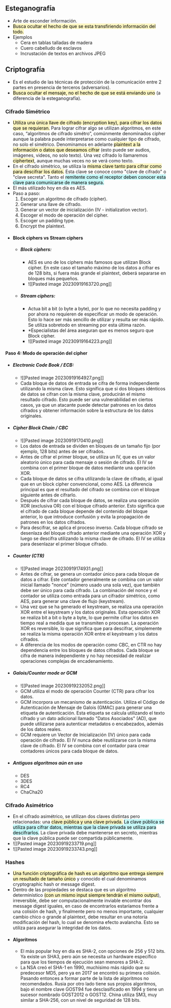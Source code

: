 ## Esteganografía 
- Arte de esconder información.
- <mark style="background: #FFF3A3A6;">Busca ocultar el hecho de que se esta transfiriendo información del todo.</mark>
- Ejemplos
	- Cera en tablas talladas de madera
	- Cuero cabelludo de esclavos
	- Incrustación de textos en archivos JPEG
## Criptografía 
- Es el estudio de las técnicas de protección de la comunicación entre 2 partes en presencia de terceros (adversarios).
- <mark style="background: #FFF3A3A6;">Busca ocultar el mensaje, no el hecho de que se está enviando uno</mark> (a diferencia de la esteganografía).

### Cifrado Simétrico
- <mark style="background: #FFF3A3A6;">Utiliza una única llave de cifrado (encryption key), para cifrar los datos que se requieran.</mark> Para lograr cifrar algo se utilizan algoritmos, en este caso, “algoritmos de cifrado simétro”, comúnmente denominados cipher aunque la palabra puede interpretarse como cualquier tipo de cifrado, no solo el simétrico. Denominamos en adelante <mark style="background: #FFF3A3A6;">plaintext a la información o datos que deseamos cifrar</mark> (esto puede ser audios, imágenes, videos, no solo texto). Una vez cifrado lo llamaremos <mark style="background: #FFF3A3A6;">ciphertext</mark>, aunque muchas veces no se verá como texto.
- En el cifrado simétrico, se utiliza la <mark style="background: #FFF3A3A6;">misma clave tanto para cifrar como para descifrar los datos.</mark> Esta clave se conoce como "clave de cifrado" o "clave secreta". Tanto el <mark style="background: #ABF7F7A6;">remitente como el receptor deben conocer esta clave para comunicarse de manera segura.</mark>
- El más utilizado hoy en día es AES.
- Paso a paso: 
	1. Escoger un algoritmo de cifrado (cipher). 
	2. Generar una llave de cifrado. 
	3. Generar un vector de inicialización (IV - initialization vector). 
	4. Escoger el modo de operación del cipher.
	5. Escoger un padding type. 
	6. Encrypt the plaintext.
- #### Block ciphers vs Stream ciphers
	- ##### Block ciphers: 
		- AES es uno de los ciphers más famosos que utilizan Block cipher. En este caso el tamaño máximo de los datos a cifrar es de 128 bits, si fuera más grande el plaintext, deberá separarse en bloques más pequeños.
		- ![[Pasted image 20230919163720.png]]
	- ##### Stream ciphers:
		- Actua bit a bit (o byte a byte), por lo que no necesita padding y por ahora no requieren de especificar un modo de operación. Esto lo hace ser más sencillo de utilizar y resulta ser más rápido. Se utiliza sobretodo en streaming por esta última razón.
		- *Especialistas del área aseguran que es menos seguro que Block cipher.
		- ![[Pasted image 20230919164223.png]]
#### Paso 4: Modo de operación del cipher
- ##### Electronic Code Book / ECB:
	- ![[Pasted image 20230919164927.png]]
	- Cada bloque de datos de entrada se cifra de forma independiente utilizando la misma clave. Esto significa que si dos bloques idénticos de datos se cifran con la misma clave, producirán el mismo resultado cifrado. Esto puede ser una vulnerabilidad en ciertos casos, ya que un atacante puede detectar patrones en los datos cifrados y obtener información sobre la estructura de los datos originales.
- ##### Cipher Block Chain / CBC
	- ![[Pasted image 20230919170410.png]]
	- Los datos de entrada se dividen en bloques de un tamaño fijo (por ejemplo, 128 bits) antes de ser cifrados.
	- Antes de cifrar el primer bloque, se utiliza un IV, que es un valor aleatorio único para cada mensaje o sesión de cifrado. El IV se combina con el primer bloque de datos mediante una operación XOR.
	- Cada bloque de datos se cifra utilizando la clave de cifrado, al igual que en un block cipher convencional, como AES. La diferencia principal es que el resultado del cifrado se combina con el bloque siguiente antes de cifrarlo.
	- Después de cifrar cada bloque de datos, se realiza una operación XOR (exclusiva OR) con el bloque cifrado anterior. Esto significa que el cifrado de cada bloque depende del contenido del bloque anterior, lo que introduce confusión y evita la propagación de patrones en los datos cifrados.
	- Para descifrar, se aplica el proceso inverso. Cada bloque cifrado se desenlaza del bloque cifrado anterior mediante una operación XOR y luego se descifra utilizando la misma clave de cifrado. El IV se utiliza para desenlazar el primer bloque cifrado.
- ##### Counter (CTR)
	- ![[Pasted image 20230919174931.png]]
	- Antes de cifrar, se genera un contador único para cada bloque de datos a cifrar. Este contador generalmente se combina con un valor inicial llamado "nonce" (número usado una sola vez), que también debe ser único para cada cifrado. La combinación del nonce y el contador se utiliza como entrada para un cifrador simétrico, como AES, para generar una clave de flujo (keystream).
	- Una vez que se ha generado el keystream, se realiza una operación XOR entre el keystream y los datos originales. Esta operación XOR se realiza bit a bit o byte a byte, lo que permite cifrar los datos en tiempo real a medida que se transmiten o procesan. La operación XOR es reversible, lo que significa que para descifrar, simplemente se realiza la misma operación XOR entre el keystream y los datos cifrados.
	- A diferencia de los modos de operación como CBC, en CTR no hay dependencia entre los bloques de datos cifrados. Cada bloque se cifra de manera independiente y no hay necesidad de realizar operaciones complejas de encadenamiento.
- ##### Galois/Counter mode or GCM
	- ![[Pasted image 20230919232052.png]]
	- GCM utiliza el modo de operación Counter (CTR) para cifrar los datos.
	- GCM incorpora un mecanismo de autenticación. Utiliza el Código de Autenticación de Mensaje de Galois (GMAC) para generar una etiqueta de autenticación. Esta etiqueta se calcula utilizando el texto cifrado y un dato adicional llamado "Datos Asociados" (AD), que puede utilizarse para autenticar metadatos o encabezados, además de los datos reales.
	- GCM requiere un Vector de Inicialización (IV) único para cada operación de cifrado. El IV nunca debe reutilizarse con la misma clave de cifrado. El IV se combina con el contador para crear contadores únicos para cada bloque de datos.
- ##### Antiguos algoritmos aún en uso
	- DES
	- 3DES
	- RC4
	- ChaCha20

### Cifrado Asimétrico
- En el cifrado asimétrico, se utilizan dos claves distintas pero relacionadas: una <mark style="background: #FFF3A3A6;">clave pública y una clave privada.</mark> <mark style="background: #ABF7F7A6;">La clave pública se utiliza para cifrar datos, mientras que la clave privada se utiliza para descifrarlos.</mark> La clave privada debe mantenerse en secreto, mientras que la clave pública puede ser compartida públicamente.
- ![[Pasted image 20230919233719.png]]
- ![[Pasted image 20230919233743.png]]

### Hashes
- <mark style="background: #FFF3A3A6;">Una función criptográfica de hash es un algoritmo que entrega siempre un resultado de tamaño único</mark> y conocido el cual denominamos cryptographic hash or message digest.
- Dentro de las propiedades se destaca que es un algoritmo determinístico <mark style="background: #FFF3A3A6;">(con un mismo input siempre tendrán el mismo output</mark>), irreversible, debe ser computacionalmente inviable encontrar dos message digest iguales, en caso de encontrarlos estaríamos frente a una colisión de hash, y finalmente pero no menos importante, cualquier cambio chico o grande al plaintext, debe resultar en una notoria modificación del hash, lo cual se denomina efecto avalancha. Esto se utiliza para asegurar la integridad de los datos.
- #### Algoritmos
	- El más popular hoy en día es SHA-2, con opciones de 256 y 512 bits. Ya existe un SHA3, pero aún se necesita un hardware específico para que los tiempos de ejecución sean menores a SHA-2.
	- La NSA creó el SHA-1 en 1990, muchísimo más rápido que su predecesor MD5, pero ya en 2017 se encontró su primera colisión. Pasando entonces a formar parte de la lista de algoritmos no recomendados. Rusia por otro lado tiene sus propios algoritmos, bajo el nombre clave GOST94 fue desclasificado en 1994 y tiene un sucesor nombrado GOST2012 o GOST12. China utiliza SM3, muy similar a SHA-256, con un nivel de seguridad de 128 bits.